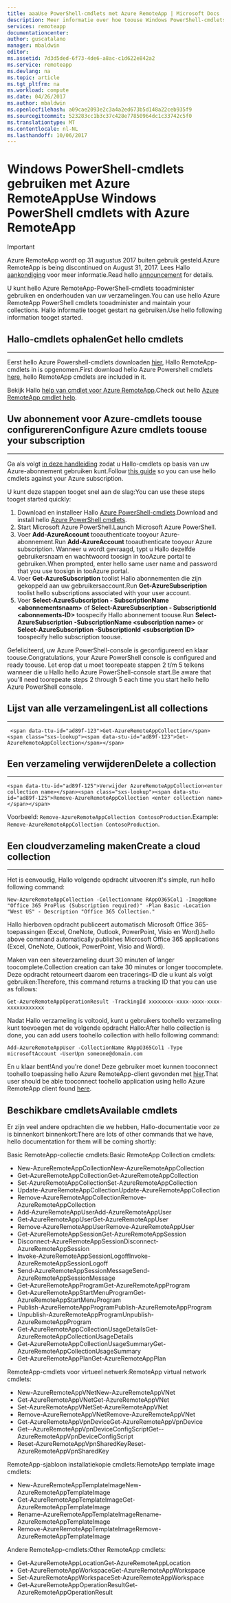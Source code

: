```yaml
---
title: aaaUse PowerShell-cmdlets met Azure RemoteApp | Microsoft Docs
description: Meer informatie over hoe toouse Windows PowerShell-cmdlets in Azure RemoteApp.
services: remoteapp
documentationcenter: 
author: guscatalano
manager: mbaldwin
editor: 
ms.assetid: 7d3d5ded-6f73-4de6-a8ac-c1d622e842a2
ms.service: remoteapp
ms.devlang: na
ms.topic: article
ms.tgt_pltfrm: na
ms.workload: compute
ms.date: 04/26/2017
ms.author: mbaldwin
ms.openlocfilehash: a09cae2093e2c3a4a2ed673b5d148a22ceb935f9
ms.sourcegitcommit: 523283cc1b3c37c428e77850964dc1c33742c5f0
ms.translationtype: MT
ms.contentlocale: nl-NL
ms.lasthandoff: 10/06/2017
---
```

# <a name="use-windows-powershell-cmdlets-with-azure-remoteapp"></a><span data-ttu-id="ad89f-103">Windows PowerShell-cmdlets gebruiken met Azure RemoteApp</span><span class="sxs-lookup"><span data-stu-id="ad89f-103">Use Windows PowerShell cmdlets with Azure RemoteApp</span></span>
> [!IMPORTANT]
> <span data-ttu-id="ad89f-104">Azure RemoteApp wordt op 31 augustus 2017 buiten gebruik gesteld.</span><span class="sxs-lookup"><span data-stu-id="ad89f-104">Azure RemoteApp is being discontinued on August 31, 2017.</span></span> <span data-ttu-id="ad89f-105">Lees Hallo [aankondiging](https://go.microsoft.com/fwlink/?linkid=821148) voor meer informatie.</span><span class="sxs-lookup"><span data-stu-id="ad89f-105">Read hello [announcement](https://go.microsoft.com/fwlink/?linkid=821148) for details.</span></span>
> 
> 

 <span data-ttu-id="ad89f-106">U kunt hello Azure RemoteApp-PowerShell-cmdlets tooadminister gebruiken en onderhouden van uw verzamelingen.</span><span class="sxs-lookup"><span data-stu-id="ad89f-106">You can use hello Azure RemoteApp PowerShell cmdlets tooadminister and maintain your collections.</span></span> <span data-ttu-id="ad89f-107">Hallo informatie tooget gestart na gebruiken.</span><span class="sxs-lookup"><span data-stu-id="ad89f-107">Use hello following information tooget started.</span></span>

## <a name="get-hello-cmdlets"></a><span data-ttu-id="ad89f-108">Hallo-cmdlets ophalen</span><span class="sxs-lookup"><span data-stu-id="ad89f-108">Get hello cmdlets</span></span>
- - -
<span data-ttu-id="ad89f-109">Eerst hello Azure Powershell-cmdlets downloaden [hier](http://go.microsoft.com/?linkid=9811175), Hallo RemoteApp-cmdlets in is opgenomen.</span><span class="sxs-lookup"><span data-stu-id="ad89f-109">First download hello Azure Powershell cmdlets [here](http://go.microsoft.com/?linkid=9811175), hello RemoteApp cmdlets are included in it.</span></span> 

<span data-ttu-id="ad89f-110">Bekijk Hallo [help van cmdlet voor Azure RemoteApp](/powershell/module/azure?view=azuresmps-3.7.0).</span><span class="sxs-lookup"><span data-stu-id="ad89f-110">Check out hello [Azure RemoteApp cmdlet help](/powershell/module/azure?view=azuresmps-3.7.0).</span></span>

## <a name="configure-azure-cmdlets-toouse-your-subscription"></a><span data-ttu-id="ad89f-111">Uw abonnement voor Azure-cmdlets toouse configureren</span><span class="sxs-lookup"><span data-stu-id="ad89f-111">Configure Azure cmdlets toouse your subscription</span></span>
- - -
<span data-ttu-id="ad89f-112">Ga als volgt [in deze handleiding](/powershell/azure/overview) zodat u Hallo-cmdlets op basis van uw Azure-abonnement gebruiken kunt.</span><span class="sxs-lookup"><span data-stu-id="ad89f-112">Follow [this guide](/powershell/azure/overview) so you can use hello cmdlets against your Azure subscription.</span></span>

<span data-ttu-id="ad89f-113">U kunt deze stappen tooget snel aan de slag:</span><span class="sxs-lookup"><span data-stu-id="ad89f-113">You can use these steps tooget started quickly:</span></span>

1. <span data-ttu-id="ad89f-114">Download en installeer Hallo [Azure PowerShell-cmdlets](http://go.microsoft.com/?linkid=9811175).</span><span class="sxs-lookup"><span data-stu-id="ad89f-114">Download and install hello [Azure PowerShell cmdlets](http://go.microsoft.com/?linkid=9811175).</span></span>
2. <span data-ttu-id="ad89f-115">Start Microsoft Azure PowerShell.</span><span class="sxs-lookup"><span data-stu-id="ad89f-115">Launch Microsoft Azure PowerShell.</span></span>
3. <span data-ttu-id="ad89f-116">Voer **Add-AzureAccount** tooauthenticate tooyour Azure-abonnement.</span><span class="sxs-lookup"><span data-stu-id="ad89f-116">Run **Add-AzureAccount** tooauthenticate tooyour Azure subscription.</span></span> <span data-ttu-id="ad89f-117">Wanneer u wordt gevraagd, typt u Hallo dezelfde gebruikersnaam en wachtwoord toosign in tooAzure portal te gebruiken.</span><span class="sxs-lookup"><span data-stu-id="ad89f-117">When prompted, enter hello same user name and password that you use toosign in tooAzure portal.</span></span>  
4. <span data-ttu-id="ad89f-118">Voer **Get-AzureSubscription** toolist Hallo abonnementen die zijn gekoppeld aan uw gebruikersaccount.</span><span class="sxs-lookup"><span data-stu-id="ad89f-118">Run **Get-AzureSubscription** toolist hello subscriptions associated with your user account.</span></span> 
5. <span data-ttu-id="ad89f-119">Voer **Select-AzureSubscription - SubscriptionName &lt;abonnementsnaam&gt;**  of **Select-AzureSubscription - SubscriptionId &lt;abonnements-ID&gt;**  toospecify Hallo abonnement toouse.</span><span class="sxs-lookup"><span data-stu-id="ad89f-119">Run **Select-AzureSubscription -SubscriptionName &lt;subscription name&gt;** or **Select-AzureSubscription -SubscriptionId &lt;subscription ID&gt;** toospecify hello subscription toouse.</span></span>

<span data-ttu-id="ad89f-120">Gefeliciteerd, uw Azure PowerShell-console is geconfigureerd en klaar toouse.</span><span class="sxs-lookup"><span data-stu-id="ad89f-120">Congratulations, your Azure PowerShell console is configured and ready toouse.</span></span> <span data-ttu-id="ad89f-121">Let erop dat u moet toorepeate stappen 2 t/m 5 telkens wanneer die u Hallo hello Azure PowerShell-console start.</span><span class="sxs-lookup"><span data-stu-id="ad89f-121">Be aware that you'll need toorepeate steps 2 through 5 each time you start hello hello Azure PowerShell console.</span></span>  


## <a name="list-all-collections"></a><span data-ttu-id="ad89f-122">Lijst van alle verzamelingen</span><span class="sxs-lookup"><span data-stu-id="ad89f-122">List all collections</span></span>
- - -
     <span data-ttu-id="ad89f-123">Get-AzureRemoteAppCollection</span><span class="sxs-lookup"><span data-stu-id="ad89f-123">Get-AzureRemoteAppCollection</span></span>

## <a name="delete-a-collection"></a><span data-ttu-id="ad89f-124">Een verzameling verwijderen</span><span class="sxs-lookup"><span data-stu-id="ad89f-124">Delete a collection</span></span>
- - -
    <span data-ttu-id="ad89f-125">Verwijder AzureRemoteAppCollection<enter collection name></span><span class="sxs-lookup"><span data-stu-id="ad89f-125">Remove-AzureRemoteAppCollection <enter collection name></span></span>

<span data-ttu-id="ad89f-126">Voorbeeld: `Remove-AzureRemoteAppCollection ContosoProduction`.</span><span class="sxs-lookup"><span data-stu-id="ad89f-126">Example:  `Remove-AzureRemoteAppCollection ContosoProduction`.</span></span>

## <a name="create-a-cloud-collection"></a><span data-ttu-id="ad89f-127">Een cloudverzameling maken</span><span class="sxs-lookup"><span data-stu-id="ad89f-127">Create a cloud collection</span></span>
- - -
<span data-ttu-id="ad89f-128">Het is eenvoudig, Hallo volgende opdracht uitvoeren:</span><span class="sxs-lookup"><span data-stu-id="ad89f-128">It's simple, run hello following command:</span></span>

    New-AzureRemoteAppCollection -Collectionname RAppO365Col1 -ImageName "Office 365 ProPlus (Subscription required)" -Plan Basic -Location "West US" - Description "Office 365 Collection."

<span data-ttu-id="ad89f-129">Hallo hierboven opdracht publiceert automatisch Microsoft Office 365-toepassingen (Excel, OneNote, Outlook, PowerPoint, Visio en Word).</span><span class="sxs-lookup"><span data-stu-id="ad89f-129">hello above command automatically publishes Microsoft Office 365 applications (Excel, OneNote, Outlook, PowerPoint, Visio and Word).</span></span>

<span data-ttu-id="ad89f-130">Maken van een siteverzameling duurt 30 minuten of langer toocomplete.</span><span class="sxs-lookup"><span data-stu-id="ad89f-130">Collection creation can take 30 minutes or longer toocomplete.</span></span> <span data-ttu-id="ad89f-131">Deze opdracht retourneert daarom een tracerings-ID die u kunt als volgt gebruiken:</span><span class="sxs-lookup"><span data-stu-id="ad89f-131">Therefore, this command returns a tracking ID that you can use as follows:</span></span>

    Get-AzureRemoteAppOperationResult -TrackingId xxxxxxxx-xxxx-xxxx-xxxx-xxxxxxxxxxxx

<span data-ttu-id="ad89f-132">Nadat Hallo verzameling is voltooid, kunt u gebruikers toohello verzameling kunt toevoegen met de volgende opdracht Hallo:</span><span class="sxs-lookup"><span data-stu-id="ad89f-132">After hello collection is done, you can add users toohello collection with hello following command:</span></span>

    Add-AzureRemoteAppUser -CollectionName RAppO365Col1 -Type microsoftAccount -UserUpn someone@domain.com

<span data-ttu-id="ad89f-133">En u klaar bent!</span><span class="sxs-lookup"><span data-stu-id="ad89f-133">And you're done!</span></span> <span data-ttu-id="ad89f-134">Deze gebruiker moet kunnen tooconnect toohello toepassing hello Azure RemoteApp-client gevonden met [hier](https://www.remoteapp.windowsazure.com/).</span><span class="sxs-lookup"><span data-stu-id="ad89f-134">That user should be able tooconnect toohello application using hello Azure RemoteApp client found [here](https://www.remoteapp.windowsazure.com/).</span></span>

## <a name="available-cmdlets"></a><span data-ttu-id="ad89f-135">Beschikbare cmdlets</span><span class="sxs-lookup"><span data-stu-id="ad89f-135">Available cmdlets</span></span>
<span data-ttu-id="ad89f-136">Er zijn veel andere opdrachten die we hebben, Hallo-documentatie voor ze is binnenkort binnenkort:</span><span class="sxs-lookup"><span data-stu-id="ad89f-136">There are lots of other commands that we have, hello documentation for them will be coming shortly:</span></span>

<span data-ttu-id="ad89f-137">Basic RemoteApp-collectie cmdlets:</span><span class="sxs-lookup"><span data-stu-id="ad89f-137">Basic RemoteApp Collection cmdlets:</span></span> 

* <span data-ttu-id="ad89f-138">New-AzureRemoteAppCollection</span><span class="sxs-lookup"><span data-stu-id="ad89f-138">New-AzureRemoteAppCollection</span></span>
* <span data-ttu-id="ad89f-139">Get-AzureRemoteAppCollection</span><span class="sxs-lookup"><span data-stu-id="ad89f-139">Get-AzureRemoteAppCollection</span></span>
* <span data-ttu-id="ad89f-140">Set-AzureRemoteAppCollection</span><span class="sxs-lookup"><span data-stu-id="ad89f-140">Set-AzureRemoteAppCollection</span></span>
* <span data-ttu-id="ad89f-141">Update-AzureRemoteAppCollection</span><span class="sxs-lookup"><span data-stu-id="ad89f-141">Update-AzureRemoteAppCollection</span></span>
* <span data-ttu-id="ad89f-142">Remove-AzureRemoteAppCollection</span><span class="sxs-lookup"><span data-stu-id="ad89f-142">Remove-AzureRemoteAppCollection</span></span>
* <span data-ttu-id="ad89f-143">Add-AzureRemoteAppUser</span><span class="sxs-lookup"><span data-stu-id="ad89f-143">Add-AzureRemoteAppUser</span></span>
* <span data-ttu-id="ad89f-144">Get-AzureRemoteAppUser</span><span class="sxs-lookup"><span data-stu-id="ad89f-144">Get-AzureRemoteAppUser</span></span>
* <span data-ttu-id="ad89f-145">Remove-AzureRemoteAppUser</span><span class="sxs-lookup"><span data-stu-id="ad89f-145">Remove-AzureRemoteAppUser</span></span>
* <span data-ttu-id="ad89f-146">Get-AzureRemoteAppSession</span><span class="sxs-lookup"><span data-stu-id="ad89f-146">Get-AzureRemoteAppSession</span></span>
* <span data-ttu-id="ad89f-147">Disconnect-AzureRemoteAppSession</span><span class="sxs-lookup"><span data-stu-id="ad89f-147">Disconnect-AzureRemoteAppSession</span></span>
* <span data-ttu-id="ad89f-148">Invoke-AzureRemoteAppSessionLogoff</span><span class="sxs-lookup"><span data-stu-id="ad89f-148">Invoke-AzureRemoteAppSessionLogoff</span></span>
* <span data-ttu-id="ad89f-149">Send-AzureRemoteAppSessionMessage</span><span class="sxs-lookup"><span data-stu-id="ad89f-149">Send-AzureRemoteAppSessionMessage</span></span>
* <span data-ttu-id="ad89f-150">Get-AzureRemoteAppProgram</span><span class="sxs-lookup"><span data-stu-id="ad89f-150">Get-AzureRemoteAppProgram</span></span>
* <span data-ttu-id="ad89f-151">Get-AzureRemoteAppStartMenuProgram</span><span class="sxs-lookup"><span data-stu-id="ad89f-151">Get-AzureRemoteAppStartMenuProgram</span></span>
* <span data-ttu-id="ad89f-152">Publish-AzureRemoteAppProgram</span><span class="sxs-lookup"><span data-stu-id="ad89f-152">Publish-AzureRemoteAppProgram</span></span>
* <span data-ttu-id="ad89f-153">Unpublish-AzureRemoteAppProgram</span><span class="sxs-lookup"><span data-stu-id="ad89f-153">Unpublish-AzureRemoteAppProgram</span></span>
* <span data-ttu-id="ad89f-154">Get-AzureRemoteAppCollectionUsageDetails</span><span class="sxs-lookup"><span data-stu-id="ad89f-154">Get-AzureRemoteAppCollectionUsageDetails</span></span>
* <span data-ttu-id="ad89f-155">Get-AzureRemoteAppCollectionUsageSummary</span><span class="sxs-lookup"><span data-stu-id="ad89f-155">Get-AzureRemoteAppCollectionUsageSummary</span></span>
* <span data-ttu-id="ad89f-156">Get-AzureRemoteAppPlan</span><span class="sxs-lookup"><span data-stu-id="ad89f-156">Get-AzureRemoteAppPlan</span></span>

<span data-ttu-id="ad89f-157">RemoteApp-cmdlets voor virtueel netwerk:</span><span class="sxs-lookup"><span data-stu-id="ad89f-157">RemoteApp virtual network cmdlets:</span></span>

* <span data-ttu-id="ad89f-158">New-AzureRemoteAppVNet</span><span class="sxs-lookup"><span data-stu-id="ad89f-158">New-AzureRemoteAppVNet</span></span>
* <span data-ttu-id="ad89f-159">Get-AzureRemoteAppVNet</span><span class="sxs-lookup"><span data-stu-id="ad89f-159">Get-AzureRemoteAppVNet</span></span>
* <span data-ttu-id="ad89f-160">Set-AzureRemoteAppVNet</span><span class="sxs-lookup"><span data-stu-id="ad89f-160">Set-AzureRemoteAppVNet</span></span>
* <span data-ttu-id="ad89f-161">Remove-AzureRemoteAppVNet</span><span class="sxs-lookup"><span data-stu-id="ad89f-161">Remove-AzureRemoteAppVNet</span></span>
* <span data-ttu-id="ad89f-162">Get-AzureRemoteAppVpnDevice</span><span class="sxs-lookup"><span data-stu-id="ad89f-162">Get-AzureRemoteAppVpnDevice</span></span>
* <span data-ttu-id="ad89f-163">Get--AzureRemoteAppVpnDeviceConfigScript</span><span class="sxs-lookup"><span data-stu-id="ad89f-163">Get-- AzureRemoteAppVpnDeviceConfigScript</span></span>
* <span data-ttu-id="ad89f-164">Reset-AzureRemoteAppVpnSharedKey</span><span class="sxs-lookup"><span data-stu-id="ad89f-164">Reset-AzureRemoteAppVpnSharedKey</span></span>

<span data-ttu-id="ad89f-165">RemoteApp-sjabloon installatiekopie cmdlets:</span><span class="sxs-lookup"><span data-stu-id="ad89f-165">RemoteApp template image cmdlets:</span></span>

* <span data-ttu-id="ad89f-166">New-AzureRemoteAppTemplateImage</span><span class="sxs-lookup"><span data-stu-id="ad89f-166">New-AzureRemoteAppTemplateImage</span></span>
* <span data-ttu-id="ad89f-167">Get-AzureRemoteAppTemplateImage</span><span class="sxs-lookup"><span data-stu-id="ad89f-167">Get-AzureRemoteAppTemplateImage</span></span>
* <span data-ttu-id="ad89f-168">Rename-AzureRemoteAppTemplateImage</span><span class="sxs-lookup"><span data-stu-id="ad89f-168">Rename-AzureRemoteAppTemplateImage</span></span>
* <span data-ttu-id="ad89f-169">Remove-AzureRemoteAppTemplateImage</span><span class="sxs-lookup"><span data-stu-id="ad89f-169">Remove-AzureRemoteAppTemplateImage</span></span>

<span data-ttu-id="ad89f-170">Andere RemoteApp-cmdlets:</span><span class="sxs-lookup"><span data-stu-id="ad89f-170">Other RemoteApp cmdlets:</span></span>

* <span data-ttu-id="ad89f-171">Get-AzureRemoteAppLocation</span><span class="sxs-lookup"><span data-stu-id="ad89f-171">Get-AzureRemoteAppLocation</span></span>
* <span data-ttu-id="ad89f-172">Get-AzureRemoteAppWorkspace</span><span class="sxs-lookup"><span data-stu-id="ad89f-172">Get-AzureRemoteAppWorkspace</span></span>
* <span data-ttu-id="ad89f-173">Set-AzureRemoteAppWorkspace</span><span class="sxs-lookup"><span data-stu-id="ad89f-173">Set-AzureRemoteAppWorkspace</span></span>
* <span data-ttu-id="ad89f-174">Get-AzureRemoteAppOperationResult</span><span class="sxs-lookup"><span data-stu-id="ad89f-174">Get-AzureRemoteAppOperationResult</span></span>

